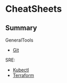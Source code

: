 # CheatSheets

## Summary

GeneralTools

- [Git](./cs_git.md)

SRE:

- [Kubectl](./cs_kubectl.md)
- [Terraform](./cs_terraform.md)
